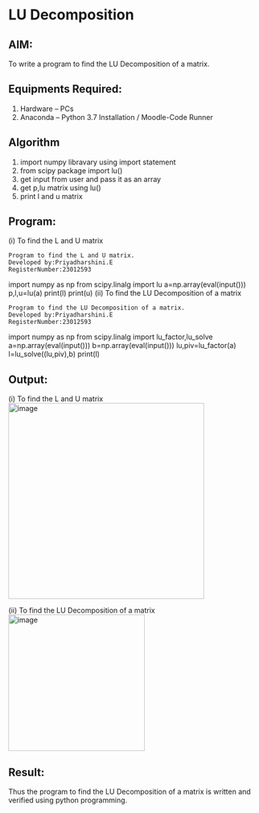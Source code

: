 # LU Decomposition 

## AIM:
To write a program to find the LU Decomposition of a matrix.

## Equipments Required:
1. Hardware – PCs
2. Anaconda – Python 3.7 Installation / Moodle-Code Runner

## Algorithm
1. import numpy libravary using import statement
2. from scipy package import lu()
3. get input from user and pass it as an array
4. get p,lu matrix using lu()
5. print l and u matrix

## Program:
(i) To find the L and U matrix
```
Program to find the L and U matrix.
Developed by:Priyadharshini.E
RegisterNumber:23012593
```
import numpy as np
from scipy.linalg import lu
a=np.array(eval(input()))
p,l,u=lu(a)
print(l)
print(u)
(ii) To find the LU Decomposition of a matrix
```
Program to find the LU Decomposition of a matrix.
Developed by:Priyadharshini.E 
RegisterNumber:23012593 
```
import numpy as np
from scipy.linalg import lu_factor,lu_solve
a=np.array(eval(input()))
b=np.array(eval(input()))
lu,piv=lu_factor(a)
l=lu_solve((lu,piv),b)
print(l)

## Output:
(i) To find the L and U matrix
<img width="389" alt="image" src="https://github.com/EPriyadharshini/LU-Decomposition/assets/144870831/be28ef40-ce63-4063-a70f-3a3d42486dba">



(ii) To find the LU Decomposition of a matrix
<img width="271" alt="image" src="https://github.com/EPriyadharshini/LU-Decomposition/assets/144870831/3bd5a7cf-82fd-4c5e-906b-90168234519c">


## Result:
Thus the program to find the LU Decomposition of a matrix is written and verified using python programming.

